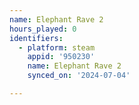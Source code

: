 ```yaml
---
name: Elephant Rave 2
hours_played: 0
identifiers:
  - platform: steam
    appid: '950230'
    name: Elephant Rave 2
    synced_on: '2024-07-04'

---
```

